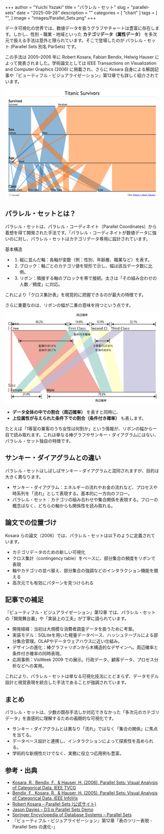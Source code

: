 +++
author = "Yuichi Yazaki"
title = "パラレル・セット"
slug = "parallel-sets"
date = "2025-09-28"
description = ""
categories = [
    "chart"
]
tags = [
    "",
]
image = "images/Parallel_Sets.png"
+++

データ可視化の世界では、数値データを扱うグラフやチャートは豊富に存在します。しかし、性別・職業・地域といった **カテゴリデータ（属性データ）** を多次元で扱える手法は意外と限られています。そこで登場したのが パラレル・セット (Parallel Sets 別名 ParSets) です。


<!--more-->

この手法は 2005–2006 年に Robert Kosara, Fabian Bendix, Helwig Hauser によって発表されました。学術論文としては IEEE Transactions on Visualization and Computer Graphics (2006) に掲載され、さらに Kosara 自身による解説記事や『ビューティフル・ビジュアライゼーション』第12章でも詳しく紹介されています。


![](images/Parallel_Sets.png)

## パラレル・セットとは？

パラレル・セットは、パラレル・コーディネイト（Parallel Coordinates）から着想を得て開発された手法です。「パラレル・コーディネイトが数値データに強いのに対し、パラレル・セットはカテゴリデータ専用に設計されています。

基本構造

- 1. 縦に並んだ軸：各軸が変数（例：性別、年齢層、職業など）を表す。
- 2. ブロック：軸ごとのカテゴリ値を矩形で示し、幅は該当データ数に比例。
- 3. リボン：隣接する軸のブロックを帯で接続。太さは「その組み合わせの人数／頻度」に対応。

これにより「クロス集計表」を視覚的に把握できるのが最大の特徴です。

さらに重要なのは、リボンの幅が二重の意味を持つという点です。

![それぞれのリボンの幅はデータ集合全体の中での周辺確率を表し、同時にそれぞれの属性の中での条件付き確率も表す](images/Parallel_Sets-02.png)

- **データ全体の中での割合（周辺確率）** を表すと同時に、
- **上位属性が与えられた条件下での割合（条件付き確率）** も表します。

たとえば「1等室の乗客のうち女性は何割か」という情報が、リボンの幅から一目で読み取れます。これは単なる棒グラフやサンキー・ダイアグラムにはない、パラレル・セット独自の特徴です。




## サンキー・ダイアグラムとの違い

パラレル・セットはしばしばサンキー・ダイアグラムと混同されますが、目的は大きく異なります。

- サンキー・ダイアグラム：エネルギーの流れやお金の流れなど、プロセスや時系列を「流れ」として表現する。基本的に一方向のフロー。
- パラレル・セット：カテゴリの組み合わせや集合関係を表現する。フローの概念はなく、どちらの軸からも関係性を読み取れる。




## 論文での位置づけ

Kosara らの論文（2006）では、パラレル・セットは以下のように定義されています。

- カテゴリデータのための新しい可視化
- クロス集計（contingency table）をベースに、部分集合の頻度をリボンで表現
- 軸やカテゴリの並べ替え、部分集合の強調などのインタラクション機能を備える
- 高次元でも有効にパターンを見つけられる



## 記事での補足

『ビューティフル・ビジュアライゼーション』第12章 では、パラレル・セットの「開発舞台裏」や「実装上の工夫」が丁寧に語られています。

- 開発経緯：当初は大規模な消費者調査データを扱うために考案。
- 実装モデル：SQLiteを用いた軽量データベース、ハッシュテーブルによる部分集合管理。OLAPやデータウェアハウスに近い仕組み。
- デザインの進化：棒グラフ＋リボンから木構造的なデザインへ。周辺確率と条件付き確率の同時表現。
- 応用事例：VisWeek 2009 での展示。行政データ、顧客データ、プロセス分析などへの実用。

これにより、パラレル・セットは単なる可視化技法にとどまらず、データモデル設計と視覚表現を統合した手法であることが強調されています。


## まとめ

パラレル・セットは、少数の既存手法しか対応できなかった「多次元のカテゴリデータ」を直感的に理解するための画期的な可視化です。

- サンキー・ダイアグラムとは異なり「流れ」ではなく「集合の関係」に焦点を当てる。
- データベース設計と連携し、インタラクションによって探索性を高められる。
- 学術的な新規性だけでなく、実務に役立つ応用例も豊富。



## 参考・出典

- [Kosara, R., Bendix, F., & Hauser, H. (2006). Parallel Sets: Visual Analysis of Categorical Data. IEEE TVCG](https://doi.org/10.1109/TVCG.2006.76)
- [Bendix, F., Kosara, R., & Hauser, H. (2005). Parallel Sets: Visual Analysis of Categorical Data. IEEE InfoVis](https://ieeexplore.ieee.org/document/1532139)
- [Robert Kosara – Parallel Sets (公式サイト)](http://eagereyes.org/parallel-sets)
- [Jason Davies – D3.js Parallel Sets Demo](https://www.jasondavies.com/parallel-sets/)
- [Springer Encyclopedia of Database Systems – Parallel Sets](https://link.springer.com/referenceworkentry/10.1007/978-1-4899-7993-3_63140-1)
- 『ビューティフル・ビジュアライゼーション』第12章「表のツリー表現 - Parallel Sets の進化-」

